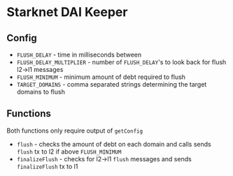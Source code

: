 # Starknet DAI Keeper

## Config
* `FLUSH_DELAY` - time in milliseconds between 
* `FLUSH_DELAY_MULTIPLIER` - number of `FLUSH_DELAY`'s to look back for flush l2->l1 messages
* `FLUSH_MINIMUM` - minimum amount of debt required to flush
* `TARGET_DOMAINS` - comma separated strings determining the target domains to flush
## Functions

Both functions only require output of `getConfig`
* `flush` - checks the amount of debt on each domain and calls sends `flush` tx to l2 if above `FLUSH_MINIMUM`
* `finalizeFlush` - checks for l2->l1 `flush` messages and sends `finalizeFlush` tx to l1
